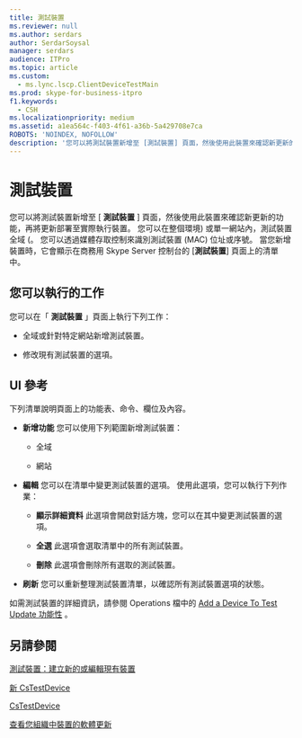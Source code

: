 ```yaml
---
title: 測試裝置
ms.reviewer: null
ms.author: serdars
author: SerdarSoysal
manager: serdars
audience: ITPro
ms.topic: article
ms.custom:
  - ms.lync.lscp.ClientDeviceTestMain
ms.prod: skype-for-business-itpro
f1.keywords:
  - CSH
ms.localizationpriority: medium
ms.assetid: a1ea564c-f403-4f61-a36b-5a429708e7ca
ROBOTS: 'NOINDEX, NOFOLLOW'
description: '您可以將測試裝置新增至 [測試裝置] 頁面，然後使用此裝置來確認新更新的功能，再將更新部署至實際執行裝置。 您可以在整個環境) 或單一網站內，測試裝置全域 (。 您可以透過媒體存取控制來識別測試裝置 (MAC) 位址或序號。 當您新增裝置時，它會顯示在商務用 Skype Server 控制台的 [測試裝置] 頁面上的清單中。'
---
```


# <a name="test-device"></a>測試裝置

您可以將測試裝置新增至 [ **測試裝置** ] 頁面，然後使用此裝置來確認新更新的功能，再將更新部署至實際執行裝置。 您可以在整個環境) 或單一網站內，測試裝置全域 (。 您可以透過媒體存取控制來識別測試裝置 (MAC) 位址或序號。 當您新增裝置時，它會顯示在商務用 Skype Server 控制台的 [**測試裝置**] 頁面上的清單中。

## <a name="tasks-you-can-perform"></a>您可以執行的工作

您可以在「 **測試裝置** 」頁面上執行下列工作：

- 全域或針對特定網站新增測試裝置。

- 修改現有測試裝置的選項。

## <a name="ui-reference"></a>UI 參考

下列清單說明頁面上的功能表、命令、欄位及內容。

- **新增功能** 您可以使用下列範圍新增測試裝置：

  - 全域

  - 網站

- **編輯** 您可以在清單中變更測試裝置的選項。 使用此選項，您可以執行下列作業：

  - **顯示詳細資料** 此選項會開啟對話方塊，您可以在其中變更測試裝置的選項。

  - **全選** 此選項會選取清單中的所有測試裝置。

  - **刪除** 此選項會刪除所有選取的測試裝置。

- **刷新** 您可以重新整理測試裝置清單，以確認所有測試裝置選項的狀態。

如需測試裝置的詳細資訊，請參閱 Operations 檔中的 [Add a Device To Test Update 功能性](/previous-versions/office/lync-server-2013/lync-server-2013-create-a-device-to-test-update-functionality) 。
## <a name="see-also"></a>另請參閱

[測試裝置：建立新的或編輯現有裝置](ms.lync.lscp.ClientDeviceTestEdit.md)

[新 CsTestDevice](/powershell/module/skype/new-cstestdevice?view=skype-ps)

[CsTestDevice](/powershell/module/skype/set-cstestdevice?view=skype-ps)

[查看您組織中裝置的軟體更新](/previous-versions/office/lync-server-2013/lync-server-2013-view-software-updates-for-devices-in-your-organization)
